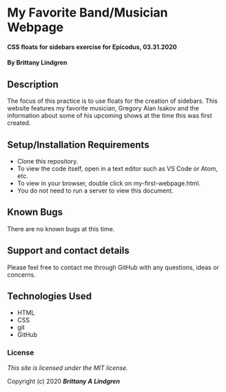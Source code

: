 # My Favorite Band/Musician Webpage

#### CSS floats for sidebars exercise for Epicodus, 03.31.2020

#### By Brittany Lindgren

## Description

The focus of this practice is to use floats for the creation of sidebars. This website features my favorite musician, Gregory Alan Isakov and the information about some of his upcoming shows at the time this was first created.

## Setup/Installation Requirements

* Clone this repository.
* To view the code itself, open in a text editor such as VS Code or Atom, etc.
* To view in your browser, double click on my-first-webpage.html.
* You do not need to run a server to view this document.

## Known Bugs

There are no known bugs at this time.

## Support and contact details

Please feel free to contact me through GitHub with any questions, ideas or concerns.

## Technologies Used

* HTML
* CSS
* git
* GitHub

### License

*This site is licensed under the MIT license.*

Copyright (c) 2020 **_Brittany A Lindgren_**